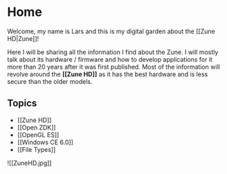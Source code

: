 # Home
Welcome,
my name is Lars and this is my digital garden about the [[Zune HD|Zune]]!

Here I will be sharing all the information I find about the Zune. I will mostly talk about its hardware / firmware and how to develop applications for it more than 20 years after it was first published. Most of the information will revolve around the **[[Zune HD]]** as it has the best hardware and is less secure than the older models. 

## Topics
- [[Zune HD]]
- [[Open ZDK]]
- [[OpenGL ES]]
- [[Windows CE 6.0]]
- [[File Types]]


![[ZuneHD.jpg]]
